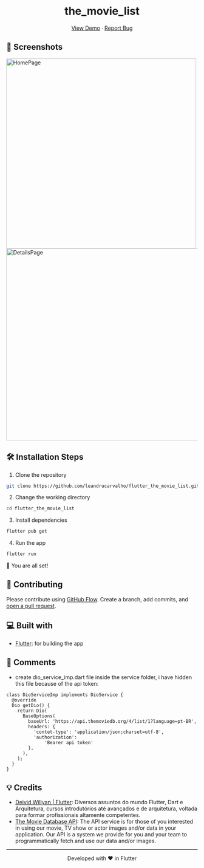 <!-- <p align="center">
  <a href="https://develogo.com">
    <img alt="Portfolio" src="./src/images/mdg.png" width="60" />
  </a>
</p> -->
<h1 align="center">
  the_movie_list
</h1>

<p align="center">
    <a href="" target="blank">View Demo</a>
    ·
    <a href="https://github.com/leandrucarvalho/flutter_the_movie_list/issues/new/choose">Report Bug</a>
</p>

## 🚀 Screenshots

<p float="left">
  <img src="https://user-images.githubusercontent.com/56963289/232360239-03458168-453a-43e0-9697-693b882c7ea4.png" alt="HomePage" height="500"/>
  <img src="https://user-images.githubusercontent.com/56963289/232360415-ab025300-a882-45f6-a1ca-5ed36e6dfa4e.png" alt="DetailsPage" height="506"/>
</p>

## 🛠️ Installation Steps

1. Clone the repository

```bash
git clone https://github.com/leandrucarvalho/flutter_the_movie_list.git
```

2. Change the working directory

```bash
cd flutter_the_movie_list
```

3. Install dependencies

```bash
flutter pub get
```

4. Run the app

```bash
flutter run
```

🌟 You are all set!

## 🍰 Contributing

Please contribute using [GitHub Flow](https://guides.github.com/introduction/flow). Create a branch, add commits, and [open a pull request](https://github.com/develogo/the_movie_list/compare).

<!-- Please read [`CONTRIBUTING`](CONTRIBUTING.md) for details on our [`CODE OF CONDUCT`](CODE_OF_CONDUCT.md), and the process for submitting pull requests to us. -->

## 💻 Built with

- [Flutter](https://flutter.dev/): for building the app

## 📘 Comments

- create dio_service_imp.dart file inside the service folder, i have hidden this file because of the api token:

```
class DioServiceImp implements DioService {
  @override
  Dio getDio() {
    return Dio(
      BaseOptions(
        baseUrl: 'https://api.themoviedb.org/4/list/1?language=pt-BR',
        headers: {
          'contet-type': 'application/json;charset=utf-8',
          'authorization':
              'Bearer api token'
        },
      ),
    );
  }
}
```

## 💡 Credits

- [Deivid Willyan | Flutter](https://www.youtube.com/watch?v=fcMlPEVSacs&list=PLRpTFz5_57cvo0CHf-AnojOvpznz8YO7S&ab_channel=DeividWillyan%7CFlutter): Diversos assuntos do mundo Flutter, Dart e Arquitetura, cursos introdutórios até avançados e de arquitetura, voltada para formar profissionais altamente competentes.
- [The Movie Database API](https://developers.themoviedb.org/4/getting-started): The API service is for those of you interested in using our movie, TV show or actor images and/or data in your application. Our API is a system we provide for you and your team to programmatically fetch and use our data and/or images.

<hr>
<p align="center">
Developed with ❤️ in Flutter
</p>
